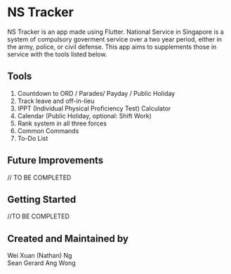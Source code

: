 # NS Tracker

NS Tracker is an app made using Flutter.
National Service in Singapore is a system of compulsory goverment service over a two year period, either in the army, police, or civil defense.
This app aims to supplements those in service with the tools listed below.

## Tools
1. Countdown to ORD / Parades/  Payday / Public Holiday
2. Track leave and off-in-lieu
3. IPPT (Individual Physical Proficiency Test) Calculator
4. Calendar (Public Holiday, optional: Shift Work)
5. Rank system in all three forces
6. Common Commands
7. To-Do List

## Future Improvements
// TO BE COMPLETED

## Getting Started
//TO BE COMPLETED

## Created and Maintained by
Wei Xuan (Nathan) Ng\
Sean Gerard Ang Wong
